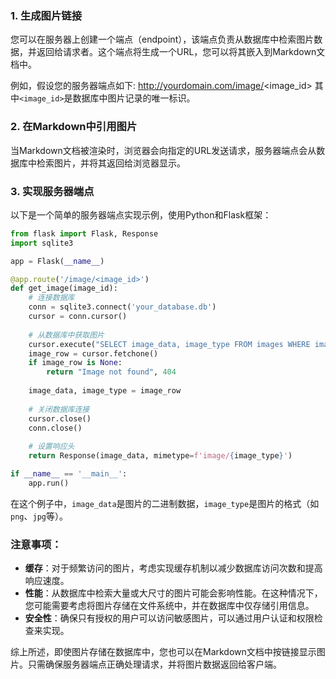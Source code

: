 ### 1. 生成图片链接
您可以在服务器上创建一个端点（endpoint），该端点负责从数据库中检索图片数据，并返回给请求者。这个端点将生成一个URL，您可以将其嵌入到Markdown文档中。

例如，假设您的服务器端点如下: http://yourdomain.com/image/<image_id> 
其中`<image_id>`是数据库中图片记录的唯一标识。

### 2. 在Markdown中引用图片

 
当Markdown文档被渲染时，浏览器会向指定的URL发送请求，服务器端点会从数据库中检索图片，并将其返回给浏览器显示。

### 3. 实现服务器端点
以下是一个简单的服务器端点实现示例，使用Python和Flask框架：

```python
from flask import Flask, Response
import sqlite3

app = Flask(__name__)

@app.route('/image/<image_id>')
def get_image(image_id):
    # 连接数据库
    conn = sqlite3.connect('your_database.db')
    cursor = conn.cursor()
    
    # 从数据库中获取图片
    cursor.execute("SELECT image_data, image_type FROM images WHERE image_id = ?", (image_id,))
    image_row = cursor.fetchone()
    if image_row is None:
        return "Image not found", 404
    
    image_data, image_type = image_row
    
    # 关闭数据库连接
    cursor.close()
    conn.close()
    
    # 设置响应头
    return Response(image_data, mimetype=f'image/{image_type}')

if __name__ == '__main__':
    app.run()
```
 
在这个例子中，`image_data`是图片的二进制数据，`image_type`是图片的格式（如`png`、`jpg`等）。

### 注意事项：
- **缓存**：对于频繁访问的图片，考虑实现缓存机制以减少数据库访问次数和提高响应速度。
- **性能**：从数据库中检索大量或大尺寸的图片可能会影响性能。在这种情况下，您可能需要考虑将图片存储在文件系统中，并在数据库中仅存储引用信息。
- **安全性**：确保只有授权的用户可以访问敏感图片，可以通过用户认证和权限检查来实现。

综上所述，即使图片存储在数据库中，您也可以在Markdown文档中按链接显示图片。只需确保服务器端点正确处理请求，并将图片数据返回给客户端。
